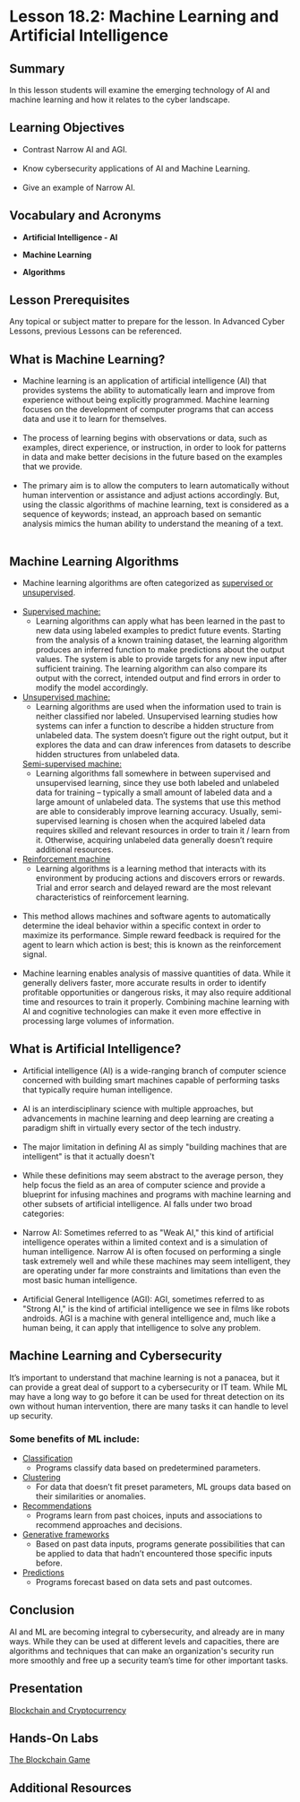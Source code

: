 <h1> Lesson 18.2: Machine Learning and Artificial Intelligence  </h1>
<h2> Summary</h2>

<p1>In this lesson students will examine the emerging technology of AI and machine learning and how it relates to the cyber landscape.</p1>
<br>

<h2>Learning Objectives</h2>
<ul>
<li>Contrast Narrow AI and AGI.</li>
  <br>
<li>Know cybersecurity applications of AI and Machine Learning.</li><br>
  
<li>Give an example of Narrow AI.</li>

</ul>

<h2>Vocabulary and Acronyms</h2>

<ul>
<li>

  **Artificial Intelligence - AI**</li>
  
<li>

**Machine Learning**</li>
  
<li>
  
**Algorithms**</li>
  

</ul>



<h2>Lesson Prerequisites</h2>
<p1>Any topical or subject matter to prepare for the lesson. In Advanced Cyber Lessons, previous Lessons can be referenced. </p1>
<br>


<h2>What is Machine Learning?</h2>
<ul>
	<li>Machine learning is an application of artificial intelligence (AI) that provides systems the ability to automatically learn and improve from experience without being explicitly programmed. Machine learning focuses on the development of computer programs that can access data and use it to learn for themselves. </li><br>
	<li>The process of learning begins with observations or data, such as examples, direct experience, or instruction, in order to look for patterns in data and make better decisions in the future based on the examples that we provide.  
</li><br>
	<li>The primary aim is to allow the computers to learn automatically without human intervention or assistance and adjust actions accordingly. But, using the classic algorithms of machine learning, text is considered as a sequence of keywords; instead, an approach based on semantic analysis mimics the human ability to understand the meaning of a text. </li><br>
	
</ul>

<h2>Machine Learning Algorithms</h2>

<ul>
	<li>Machine learning algorithms are often categorized as <ins>supervised or unsupervised</ins>. </li><br>
	<li><ins>Supervised machine:</ins> 
			<ul>
			<li>Learning algorithms can apply what has been learned in the past to new data using labeled examples to predict future events. Starting from the analysis of a known training dataset, the learning algorithm produces an inferred function to make predictions about the output values. The system is able to provide targets for any new input after sufficient training. The learning algorithm can also compare its output with the correct, intended output and find errors in order to modify the model accordingly.</li>
		</ul>

<li><ins>Unsupervised machine:</ins> 
	
<ul>
		<li>Learning algorithms are used when the information used to train is neither classified nor labeled. Unsupervised learning studies how systems can infer a function to describe a hidden structure from unlabeled data. The system doesn’t figure out the right output, but it explores the data and can draw inferences from datasets to describe hidden structures from unlabeled data.</li>
		</ul
 <li><ins>Semi-supervised machine:</ins> 
	 <ul>
		 <li>Learning algorithms fall somewhere in between supervised and unsupervised learning, since they use both labeled and unlabeled data for training – typically a small amount of labeled data and a large amount of unlabeled data. The systems that use this method are able to considerably improve learning accuracy. Usually, semi-supervised learning is chosen when the acquired labeled data requires skilled and relevant resources in order to train it / learn from it. Otherwise, acquiring unlabeled data generally doesn’t require additional resources.</li>
	 </ul>
 </li>
<li><ins>Reinforcement machine</ins>
	<br>
	<ul>
		<li>Learning algorithms is a learning method that interacts with its environment by producing actions and discovers errors or rewards. Trial and error search and delayed reward are the most relevant characteristics of reinforcement learning.</li><br>
	</ul>
	
<li>This method allows machines and software agents to automatically determine the ideal behavior within a specific context in order to maximize its performance. Simple reward feedback is required for the agent to learn which action is best; this is known as the reinforcement signal. </li><br>
<li>Machine learning enables analysis of massive quantities of data. While it generally delivers faster, more accurate results in order to identify profitable opportunities or dangerous risks, it may also require additional time and resources to train it properly. Combining machine learning with AI and cognitive technologies can make it even more effective in processing large volumes of information.</li>
 </ul>


 <h2>What is Artificial Intelligence?</h2>
 <ul>
	 <li>Artificial intelligence (AI) is a wide-ranging branch of computer science concerned with building smart machines capable of performing tasks that typically require human intelligence. </li> <br>
	 <li>AI is an interdisciplinary science with multiple approaches, but advancements in machine learning and deep learning are creating a paradigm shift in virtually every sector of the tech industry. </li><br>
	 <li>The major limitation in defining AI as simply "building machines that are intelligent" is that it actually doesn't </li><br>
	 <li>While these definitions may seem abstract to the average person, they help focus the field as an area of computer science and provide a blueprint for infusing machines and programs with machine learning and other subsets of artificial intelligence. AI falls under two broad categories: </li><br>
	 <li>Narrow AI: Sometimes referred to as "Weak AI," this kind of artificial intelligence operates within a limited context and is a simulation of human intelligence. Narrow AI is often focused on performing a single task extremely well and while these machines may seem intelligent, they are operating under far more constraints and limitations than even the most basic human intelligence. </li><br>
	 <li>Artificial General Intelligence (AGI): AGI, sometimes referred to as "Strong AI," is the kind of artificial intelligence we see in films like robots androids. AGI is a machine with general intelligence and, much like a human being, it can apply that intelligence to solve any problem. </li>
 </ul>


<h2>Machine Learning and Cybersecurity</h2>
It’s important to understand that machine learning is not a panacea, but it can provide a great deal of support to a cybersecurity or IT team. While ML may have a long way to go before it can be used for threat detection on its own without human intervention, there are many tasks it can handle to level up security. <br>

<h3>Some benefits of ML include:</h3>

<ul>
	<li><ins>Classification</ins> 
		
<ul>
  <li>Programs classify data based on predetermined parameters.</li>
  </ul>
  
<li><ins>Clustering</ins>
 <ul>
  <li>For data that doesn’t fit preset parameters, ML groups data based on their similarities or anomalies.</li>
  </ul>
	<li><ins>Recommendations</ins> 
		<ul>
  <li>Programs learn from past choices, inputs and associations to recommend approaches and decisions.</li>
  </ul>
	<li><ins>Generative frameworks</ins>
		<ul>
  <li>Based on past data inputs, programs generate possibilities that can be applied to data that hadn’t encountered those specific inputs before.</li>
  </ul>
	<li><ins>Predictions</ins> 
		<ul>
  <li>Programs forecast based on data sets and past outcomes.</li>
		</ul>
</ul>



<h2>Conclusion</h2>

AI and ML are becoming integral to cybersecurity, and already are in many ways. While they can be used at different levels and capacities, there are algorithms and techniques that can make an organization's security run more smoothly and free up a security team’s time for other important tasks.



<h2> Presentation</h2>

<a href="https://docs.google.com/presentation/d/1DOIEpOQXTDK7qWWfVAHIWJN1cl16HsN2/edit?usp=sharing&ouid=110228847857413878764&rtpof=true&sd=true"> Blockchain and Cryptocurrency</a>


<h2> Hands-On Labs</h2>

<a href = "https://drive.google.com/file/d/1Vw2j5EedXWBvHjhGMm0xyMLyopgPtZZn/view?usp=sharing"> The Blockchain Game </a>

<h2> Additional Resources</h2>
